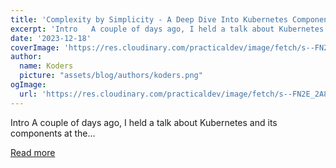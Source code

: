 ```yaml
---
title: 'Complexity by Simplicity - A Deep Dive Into Kubernetes Components'
excerpt: 'Intro   A couple of days ago, I held a talk about Kubernetes and its components at the...'
date: '2023-12-18'
coverImage: 'https://res.cloudinary.com/practicaldev/image/fetch/s--FN2E_2A8--/c_imagga_scale,f_auto,fl_progressive,h_420,q_auto,w_1000/https://dev-to-uploads.s3.amazonaws.com/uploads/articles/0lqknd7zty301hc8gf0u.png'
author:
  name: Koders
  picture: "assets/blog/authors/koders.png"
ogImage:
  url: 'https://res.cloudinary.com/practicaldev/image/fetch/s--FN2E_2A8--/c_imagga_scale,f_auto,fl_progressive,h_420,q_auto,w_1000/https://dev-to-uploads.s3.amazonaws.com/uploads/articles/0lqknd7zty301hc8gf0u.png'
---
```


Intro   A couple of days ago, I held a talk about Kubernetes and its components at the...

[Read more](https://dev.to/cyclops-ui/complexity-by-simplicity-a-deep-dive-into-kubernetes-components-4l59)
